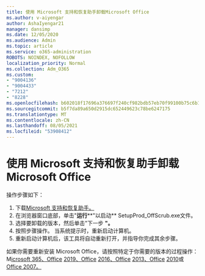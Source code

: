 ```yaml
---
title: 使用 Microsoft 支持和恢复助手卸载Microsoft Office
ms.author: v-aiyengar
author: AshaIyengar21
manager: dansimp
ms.date: 12/05/2020
ms.audience: Admin
ms.topic: article
ms.service: o365-administration
ROBOTS: NOINDEX, NOFOLLOW
localization_priority: Normal
ms.collection: Adm_O365
ms.custom:
- "9004136"
- "9004433"
- "7212"
- "8228"
ms.openlocfilehash: b602018f17696a376697f240cf982bdb57eb70f99100b75c6b15867ee135bb5d
ms.sourcegitcommit: b5f7da89a650d2915dc652449623c78be6247175
ms.translationtype: MT
ms.contentlocale: zh-CN
ms.lasthandoff: 08/05/2021
ms.locfileid: "53908412"
---
```

# <a name="use-microsoft-support-and-recovery-assistant-to-uninstall-microsoft-office"></a>使用 Microsoft 支持和恢复助手卸载Microsoft Office

操作步骤如下：

1. 下载[Microsoft 支持和恢复助手。](https://go.microsoft.com/fwlink/?linkid=2139122)
1. 在浏览器窗口底部，单击"**运行****"以启动** SetupProd_OffScrub.exe文件。
1. 选择要卸载的版本，然后单击"下一步 **"。**
1. 按照步骤操作。 当系统提示时，重新启动计算机。
1. 重新启动计算机后，该工具将自动重新打开，并指导你完成其余步骤。

如果你需要重新安装 Microsoft Office，请按照特定于你需要的版本的过程操作：M[icrosoft 365、Office](https://go.microsoft.com/fwlink/?linkid=2138843) [2019、Office](https://go.microsoft.com/fwlink/?linkid=2138843) [2016、Office](https://go.microsoft.com/fwlink/?linkid=2138919) [2013、Office](https://go.microsoft.com/fwlink/?linkid=2138919) [2010](https://go.microsoft.com/fwlink/?linkid=2139237)或[Office 2007。](https://go.microsoft.com/fwlink/?linkid=2138644)